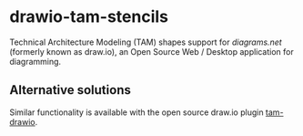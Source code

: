 # drawio-tam-stencils

Technical Architecture Modeling (TAM) shapes support for _diagrams.net_ (formerly known as draw.io), an Open Source Web / Desktop application for diagramming.

## Alternative solutions

Similar functionality is available with the open source draw.io plugin [tam-drawio](https://github.com/ariel-bentu/tam-drawio). 

